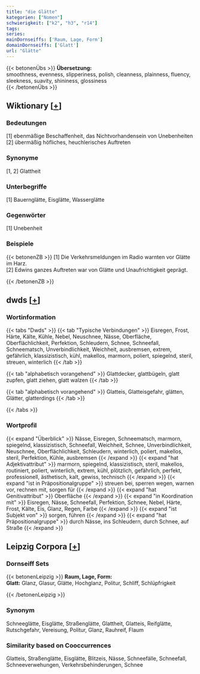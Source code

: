 ```yaml
---
title: "die Glätte"
kategorien: ["Nomen"]
schwierigkeit: ["k2", "h3", "r14"]
tags:
series:
mainDornseiffs: ['Raum, Lage, Form']
domainDornseiffs: ['Glatt']
url: "Glätte"
---
```


{{< betonenÜbs >}}
**Übersetzung:**  
smoothness, evenness, slipperiness, polish, cleanness, plainness, fluency, sleekness, suavity, shininess, glossiness  
{{< /betonenÜbs >}}

## Wiktionary [[+](https://de.wiktionary.org/wiki/Glätte)]

### Bedeutungen
[1] ebenmäßige Beschaffenheit, das Nichtvorhandensein von Unebenheiten  
[2] übermäßig höfliches, heuchlerisches Auftreten  

### Synonyme
[1, 2] Glattheit  

### Unterbegriffe
[1] Bauernglätte, Eisglätte, Wasserglätte  

### Gegenwörter
[1] Unebenheit  

### Beispiele
{{< betonenZB >}}
[1] Die Verkehrsmeldungen im Radio warnten vor Glätte im Harz.  
[2] Edwins ganzes Auftreten war von Glätte und Unaufrichtigkeit geprägt.  

{{< /betonenZB >}}


## dwds [[+](https://www.dwds.de/wb/Glätte)]

### Wortinformation
{{< tabs "Dwds" >}}
{{< tab "Typische Verbindungen" >}}
Eisregen, Frost, Härte, Kälte, Kühle, Nebel, Neuschnee, Nässe, Oberfläche, Oberflächlichkeit, Perfektion, Schleudern, Schnee, Schneefall, Schneematsch, Unverbindlichkeit, Weichheit, ausbremsen, extrem, gefährlich, klassizistisch, kühl, makellos, marmorn, poliert, spiegelnd, steril, streuen, winterlich
{{< /tab >}}

{{< tab "alphabetisch vorangehend" >}}
Glattdecker, glattbügeln, glatt zupfen, glatt ziehen, glatt walzen
{{< /tab >}}

{{< tab "alphabetisch vorangehend" >}}
Glatteis, Glatteisgefahr, glätten, Glätter, glatterdings
{{< /tab >}}

{{< /tabs >}}

### Wortprofil
{{< expand "Überblick" >}} Nässe, Eisregen, Schneematsch, marmorn, spiegelnd, klassizistisch, Schneefall, Weichheit, Schnee, Unverbindlichkeit, Neuschnee, Oberflächlichkeit, Schleudern, winterlich, poliert, makellos, steril, Perfektion, Kühle, ausbremsen {{< /expand >}}
{{< expand "hat Adjektivattribut" >}} marmorn, spiegelnd, klassizistisch, steril, makellos, routiniert, poliert, winterlich, extrem, kühl, plötzlich, gefährlich, perfekt, professionell, ästhetisch, kalt, gewiss, technisch {{< /expand >}}
{{< expand "ist in Präpositionalgruppe" >}} streuen bei, sperren wegen, warnen vor, rechnen mit, sorgen für {{< /expand >}}
{{< expand "hat Genitivattribut" >}} Oberfläche {{< /expand >}}
{{< expand "in Koordination mit" >}} Eisregen, Nässe, Schneefall, Perfektion, Schnee, Nebel, Härte, Frost, Kälte, Eis, Glanz, Regen, Farbe {{< /expand >}}
{{< expand "ist Subjekt von" >}} sorgen, führen {{< /expand >}}
{{< expand "hat Präpositionalgruppe" >}} durch Nässe, ins Schleudern, durch Schnee, auf Straße {{< /expand >}}

## Leipzig Corpora [[+](https://corpora.uni-leipzig.de/en/res?word=Glätte&corpusId=deu_newscrawl-public_2018)]

### Dornseiff Sets
{{< betonenLeipzig >}}
**Raum, Lage, Form:**  
**Glatt:** Glanz, Glasur, Glätte, Hochglanz, Politur, Schliff, Schlüpfrigkeit  

{{< /betonenLeipzig >}}

### Synonym
Schneeglätte, Eisglätte, Straßenglätte, Glattheit, Glatteis, Reifglätte, Rutschgefahr, Vereisung, Politur, Glanz, Rauhreif, Flaum


### Similarity based on Cooccurrences
Glatteis, Straßenglätte, Eisglätte, Blitzeis, Nässe, Schneefälle, Schneefall, Schneeverwehungen, Verkehrsbehinderungen, Schnee

